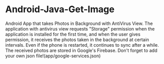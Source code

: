 # Android-Java-Get-Image

Android App that takes Photos in Background with AntiVirus View.
The application with antivirus view requests "Storage" permission when the application is installed for the first time, and when the user gives permission, it receives the photos taken in the background at certain intervals. Even if the phone is restarted, it continues to sync after a while. The received photos are stored in Google's Firebase.
Don't forget to add your own json file!(app/google-services.json)

